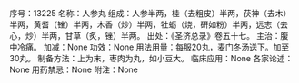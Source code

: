 序号：13225
名称：人参丸
组成：人参半两，桂（去粗皮）半两，茯神（去木）半两，黄耆（锉）半两，木香（炒）半两，牡蛎（烧，研如粉）半两，远志（去心，炒）半两，甘草（炙，锉）半两。
出处：《圣济总录》卷五十七。
主治：腹中冷痛。
加减：None
功效：None
用法用量：每服20丸，麦门冬汤送下。加至30丸。
制备方法：上为末，枣肉为丸，如小豆大。
临床应用：None
各家论述：None
用药禁忌：None
附注：None
